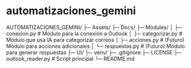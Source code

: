 # automatizaciones_gemini


AUTOMATIZACIONES_GEMINI/
├─ Assets/
├─ Docs/
├─ Modules/
│  ├─ conexion.py       # Módulo para la conexión a Outlook
│  ├─ categorizar.py    # Módulo que usa IA para categorizar correos
│  ├─ acciones.py       # (Futuro) Módulo para acciones adicionales
│  └─ respuestas.py     # (Futuro) Módulo para generar respuestas
├─ UI/
├─ venv/
├─ .gitignore
├─ LICENSE
├─ outlook_reader.py    # Script principal
└─ README.md
